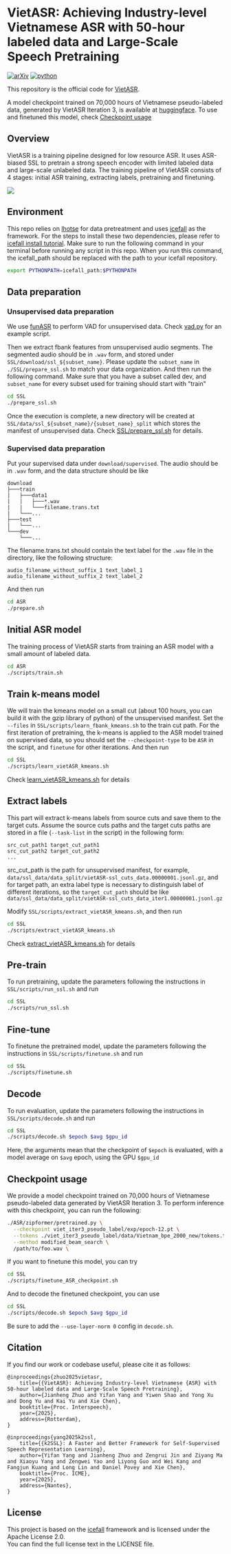 # VietASR: Achieving Industry-level Vietnamese ASR with 50-hour labeled data and Large-Scale Speech Pretraining
[![arXiv](https://img.shields.io/badge/arXiv-2505.21527-b31b1b.svg?logo=arXiv)](https://arxiv.org/abs/2505.21527)
[![python](https://img.shields.io/badge/Python-3.10-brightgreen)](https://github.com/zzasdf/VietASR)

This repository is the official code for [VietASR](https://arxiv.org/abs/2505.21527).

A model checkpoint trained on 70,000 hours of Vietnamese pseudo-labeled data, generated by VietASR Iteration 3, is available at [huggingface](https://huggingface.co/zzasdf/viet_iter3_pseudo_label). To use and finetuned this model, check [Checkpoint usage](#chepoint-useage)
## Overview
VietASR is a training pipeline designed for low resource ASR. It uses ASR-biased SSL to pretrain a strong speech encoder with limited labeled data and large-scale unlabeled data. The training pipeline of VietASR consists of 4 stages: initial ASR training, extracting labels, pretraining and finetuning.

![](images/pipeline.png)

## Environment
This repo relies on [lhotse](https://github.com/lhotse-speech/lhotse) for data pretreatment and uses [icefall](https://github.com/k2-fsa/icefall) as the framework. For the steps to install these two dependencies, please refer to [icefall install tutorial](https://k2-fsa.github.io/icefall/installation/index.html). Make sure to run the following command in your terminal before running any script in this repo. When you run this command, the icefall_path should be replaced with the path to your icefall repository.
 ```bash
 export PYTHONPATH=icefall_path:$PYTHONPATH
 ```
 
## Data preparation
### Unsupervised data preparation
We use [funASR](https://huggingface.co/funasr/fsmn-vad) to perform VAD for unsupervised data. Check [vad.py](SSL/local/vad.py) for an example script.

Then we extract fbank features from unsupervised audio segments. The segmented audio should be in `.wav` form, and stored under ```SSL/download/ssl_${subset_name}```. Please update the   ```subset_name``` in ```./SSL/prepare_ssl.sh``` to match your data organization. And then run the following command. Make sure that you have a subset called dev, and `subset_name` for every subset used for training should start with "train"
```bash
cd SSL
./prepare_ssl.sh
```
Once the execution is complete, a new directory will be created at ```SSL/data/ssl_${subset_name}/{subset_name}_split``` which stores the manifest of unsupervised data.
Check [SSL/prepare_ssl.sh](SSL/prepare_ssl.sh) for details.

### Supervised data preparation
Put your supervised data under ```download/supervised```. The audio should be in `.wav` form, and the data structure should be like
```
download
├───train
|   ├───data1
|   |   ├───*.wav
|   |   └───filename.trans.txt
|   └───...
├───test
|   └───...
└───dev
    └───...
```
The filename.trans.txt should contain the text label for the `.wav` file in the directory, like the following structure:
```
audio_filename_without_suffix_1 text_label_1
audio_filename_without_suffix_2 text_label_2
```
And then run
```bash
cd ASR
./prepare.sh
```

## Initial ASR model
The training process of VietASR starts from training an ASR model with a small amount of labeled data.
```bash
cd ASR
./scripts/train.sh
```

## Train k-means model
We will train the kmeans model on a small cut (about 100 hours, you can build it with the gzip library of python) of the unsupervised manifest. Set the ```--files``` in ```SSL/scripts/learn_fbank_kmeans.sh``` to the train cut path. For the first iteration of pretraining, the k-means is applied to the ASR model trained on supervised data, so you should set the ```--checkpoint-type``` to be ```ASR``` in the script, and ```finetune``` for other iterations. And then run

```bash
cd SSL
./scripts/learn_vietASR_kmeans.sh
```

Check [learn_vietASR_kmeans.sh](SSL/scripts/learn_vietASR_kmeans.sh) for details

## Extract labels
This part will extract k-means labels from source cuts and save them to the target cuts. Assume the source cuts paths and the target cuts paths are stored in a file (```--task-list``` in the script) in the following form:
```
src_cut_path1 target_cut_path1
src_cut_path2 target_cut_path2
...
```
src_cut_path is the path for unsupervised manifest, for example, ```data/ssl_data/data_split/vietASR-ssl_cuts_data.00000001.jsonl.gz```, and for target path, an extra label type is necessary to distinguish label of different iterations, so the `target_cut_path` should be like ```data/ssl_data/data_split/vietASR-ssl_cuts_data_iter1.00000001.jsonl.gz```

Modify ```SSL/scripts/extract_vietASR_kmeans.sh```, and then run
```bash
cd SSL
./scripts/extract_vietASR_kmeans.sh
```
Check [extract_vietASR_kmeans.sh](SSL/scripts/extract_vietASR_kmeans.sh) for details

## Pre-train
To run pretraining, update the parameters following the instructions in ```SSL/scripts/run_ssl.sh``` and run
```bash
cd SSL
./scripts/run_ssl.sh
```
## Fine-tune
To finetune the pretrained model, update the parameters following the instructions in ```SSL/scripts/finetune.sh``` and run
```bash
cd SSL
./scripts/finetune.sh
```
## Decode
To run evaluation, update the parameters following the instructions in ```SSL/scripts/decode.sh``` and run
```bash
cd SSL
./scripts/decode.sh $epoch $avg $gpu_id
```
Here, the arguments mean that the checkpoint of ```$epoch``` is evaluated, with a model average on ```$avg``` epoch, using the GPU ```$gpu_id```

## Checkpoint usage
We provide a model checkpoint trained on 70,000 hours of Vietnamese pseudo-labeled data generated by VietASR Iteration 3. To perform inference with this checkpoint, you can run the following:
```bash
./ASR/zipformer/pretrained.py \
  --checkpoint viet_iter3_pseudo_label/exp/epoch-12.pt \
  --tokens ./viet_iter3_pseudo_label/data/Vietnam_bpe_2000_new/tokens.txt \
  --method modified_beam_search \
  /path/to/foo.wav \
```
If you want to finetune this model, you can try
```bash
cd SSL
./scripts/finetune_ASR_checkpoint.sh
```
And to decode the finetuned checkpoint, you can use
```bash
cd SSL
./scripts/decode.sh $epoch $avg $gpu_id
```
Be sure to add the ```--use-layer-norm 0``` config in ```decode.sh```.


## Citation
If you find our work or codebase useful, please cite it as follows:
```
@inproceedings{zhuo2025vietasr,
    title={{VietASR}: Achieving Industry-level Vietnamese {ASR} with 50-hour labeled data and Large-Scale Speech Pretraining}, 
    author={Jianheng Zhuo and Yifan Yang and Yiwen Shao and Yong Xu and Dong Yu and Kai Yu and Xie Chen},
    booktitle={Proc. Interspeech},
    year={2025},
    address={Rotterdam},
}

@inproceedings{yang2025k2ssl,
    title={{k2SSL}: A Faster and Better Framework for Self-Supervised Speech Representation Learning}, 
    author={Yifan Yang and Jianheng Zhuo and Zengrui Jin and Ziyang Ma and Xiaoyu Yang and Zengwei Yao and Liyong Guo and Wei Kang and Fangjun Kuang and Long Lin and Daniel Povey and Xie Chen},
    booktitle={Proc. ICME},
    year={2025},
    address={Nantes},
}
```

## License

This project is based on the [icefall](https://github.com/k2-fsa/icefall) framework and is licensed under the Apache License 2.0.  
You can find the full license text in the LICENSE file.
